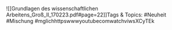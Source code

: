 
![[Grundlagen des wissenschaftlichen Arbeitens_Groß_II_170223.pdf#page=22]]Tags & Topics:
   #Neuheit
   #Mischung
   #mglichhttpswwwyoutubecomwatchviwsXCyTEk